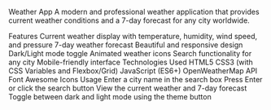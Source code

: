 Weather App
A modern and professional weather application that provides current weather conditions and a 7-day forecast for any city worldwide.

Features
Current weather display with temperature, humidity, wind speed, and pressure
7-day weather forecast
Beautiful and responsive design
Dark/Light mode toggle
Animated weather icons
Search functionality for any city
Mobile-friendly interface
Technologies Used
HTML5
CSS3 (with CSS Variables and Flexbox/Grid)
JavaScript (ES6+)
OpenWeatherMap API
Font Awesome Icons
Usage
Enter a city name in the search box
Press Enter or click the search button
View the current weather and 7-day forecast
Toggle between dark and light mode using the theme button
